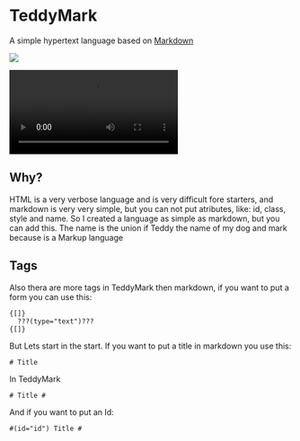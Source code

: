 # TeddyMark

A simple hypertext language based on [Markdown](https://github.com/topics/markdown)

![](https://user-images.githubusercontent.com/78567822/114287385-ca703a80-9a3c-11eb-875a-64f560635e68.png)


![](https://user-images.githubusercontent.com/78567822/114769174-3b1a9e00-9d40-11eb-879b-29aab3101c2d.mp4)



## Why?

HTML is a very verbose language and is very difficult fore starters,
and markdown is very very simple, but you can not put atributes, like:
id, class, style and name. So I created a language as simple as markdown,
but you can add this. The name is the union if Teddy the name of my dog and
mark because is a Markup language

## Tags

Also thera are more tags in TeddyMark then markdown, if you want to put a form 
you can use this:

```
{[]}
  ???(type="text")???
{[]}
```

But Lets start in the start. If you want to put a title in markdown you use this:

```
# Title
```

In TeddyMark

```
# Title #
```

And if you want to put an Id:

```
#(id="id") Title #
```
